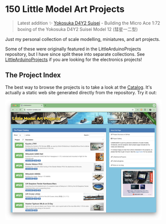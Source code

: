 # 150 Little Model Art Projects

> Latest addition :sparkles: [Yokosuka D4Y2 Suisei](./projects/IJN/YokosukaD4Y/D4Y2) - Building the Micro Ace 1:72 boxing of the Yokosuka D4Y2 Suisei Model 12 (彗星一二型)

Just my personal collection of scale modelling, miniatures, and art projects.

Some of these were originally featured in the LittleArduinoProjects repository, but I have since split these into separate collections.
See [LittleArduinoProjects](https://github.com/tardate/LittleArduinoProjects) if you are looking for the electronics projects!

## The Project Index

The best way to browse the projects is to take a look at the
[Catalog](https://modelart.tardate.com/).
It's actually a static web site generated directly from the repository. Try it out:

[![leap-splash](./catalog/assets/images/splash.png?raw=true)](https://modelart.tardate.com/)

